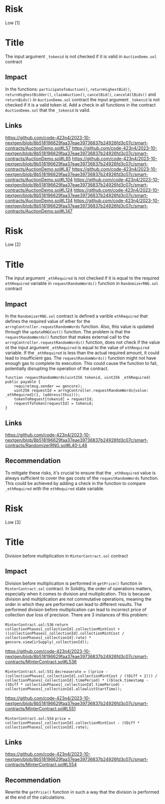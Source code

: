 # Risk
Low [1]

# Title
The input argument `_tokenid` is not checked if it is valid in `AuctionDemo.sol` contract

## Impact
In the functions: `participateToAuction()`, `returnHighestBid()`, `returnHighestBidder()`, `claimAuction()`, `cancelBid()`, `cancelAllBids()` and `returnBids()` in `AuctionDemo.sol` contract the input argument `_tokenid` is not checked if it is a valid token id.
Add a check in all functions in the contract `AuctionDemo.sol` that the `_tokenid` is valid.

## Links
https://github.com/code-423n4/2023-10-nextgen/blob/8b518196629faa37eae39736837b24926fd3c07c/smart-contracts/AuctionDemo.sol#L57
https://github.com/code-423n4/2023-10-nextgen/blob/8b518196629faa37eae39736837b24926fd3c07c/smart-contracts/AuctionDemo.sol#L65
https://github.com/code-423n4/2023-10-nextgen/blob/8b518196629faa37eae39736837b24926fd3c07c/smart-contracts/AuctionDemo.sol#L87
https://github.com/code-423n4/2023-10-nextgen/blob/8b518196629faa37eae39736837b24926fd3c07c/smart-contracts/AuctionDemo.sol#L104
https://github.com/code-423n4/2023-10-nextgen/blob/8b518196629faa37eae39736837b24926fd3c07c/smart-contracts/AuctionDemo.sol#L124
https://github.com/code-423n4/2023-10-nextgen/blob/8b518196629faa37eae39736837b24926fd3c07c/smart-contracts/AuctionDemo.sol#L134
https://github.com/code-423n4/2023-10-nextgen/blob/8b518196629faa37eae39736837b24926fd3c07c/smart-contracts/AuctionDemo.sol#L147

# Risk
Low [2]

# Title
The input argument `_ethRequired` is not checked if it is equal to the required `ethRequired` variable in `requestRandomWords()` function in `RandomizerRNG.sol` contract

## Impact
In the `RandomizerRNG.sol` contract is defined a varible `ethRequired` that defines the required value of ether for the `arrngController.requestRandomWords` function. Also, this value is updated through the `updateRNGCost()` function.
The problem is that the `requestRandomWords()` function that makes external call to the `arrngController.requestRandomWords()` function, does not check if the value ot the input argument `_ethRequired` is equal to the value of `ethRequired` variable. If the `_ethRequired` is less than the actual required amount, it could lead to insufficient gas. The `requestRandomWords()` function might not have enough gas to complete its execution. This could cause the function to fail, potentially disrupting the operation of the contract.

```solidity
function requestRandomWords(uint256 tokenid, uint256 _ethRequired) public payable {
    require(msg.sender == gencore);
    uint256 requestId = arrngController.requestRandomWords{value: _ethRequired}(1, (address(this)));
    tokenToRequest[tokenid] = requestId;
    requestToToken[requestId] = tokenid;
}
```
## Links
https://github.com/code-423n4/2023-10-nextgen/blob/8b518196629faa37eae39736837b24926fd3c07c/smart-contracts/RandomizerRNG.sol#L40-L46

## Recommendation
To mitigate these risks, it's crucial to ensure that the `_ethRequired` value is always sufficient to cover the gas costs of the `requestRandomWords` function. This could be achieved by adding a check in the function to compare `_ethRequired` with the `ethRequired` state variable.

# Risk
Low [3]

# Title
Division before multiplication in `MinterContract.sol` contract

## Impact

Division before multiplication is performed in `getPrice()` function in `MinterContract.sol` contract. In Solidity, the order of operations matters, especially when it comes to division and multiplication. This is because division and multiplication are not commutative operations, meaning the order in which they are performed can lead to different results. The performed division before multiplication can lead to incorrect price of collection due loss of precision. There are 3 instances of this problem:

`MinterContract.sol:536`
```return collectionPhases[_collectionId].collectionMintCost + ((collectionPhases[_collectionId].collectionMintCost / collectionPhases[_collectionId].rate) * gencore.viewCirSupply(_collectionId));```

https://github.com/code-423n4/2023-10-nextgen/blob/8b518196629faa37eae39736837b24926fd3c07c/smart-contracts/MinterContract.sol#L536

`MinterContract.sol:551`
```decreaserate = ((price - (collectionPhases[_collectionId].collectionMintCost / (tDiff + 2))) / collectionPhases[_collectionId].timePeriod) * ((block.timestamp - (tDiff * collectionPhases[_collectionId].timePeriod) - collectionPhases[_collectionId].allowlistStartTime));```

https://github.com/code-423n4/2023-10-nextgen/blob/8b518196629faa37eae39736837b24926fd3c07c/smart-contracts/MinterContract.sol#L551

`MinterContract.sol:554`
```price = collectionPhases[_collectionId].collectionMintCost - (tDiff * collectionPhases[_collectionId].rate);```

## Links
https://github.com/code-423n4/2023-10-nextgen/blob/8b518196629faa37eae39736837b24926fd3c07c/smart-contracts/MinterContract.sol#L554

## Recommendation
Rewrite the `getPrice()` function in such a way that the division is performed at the end of the calculations.